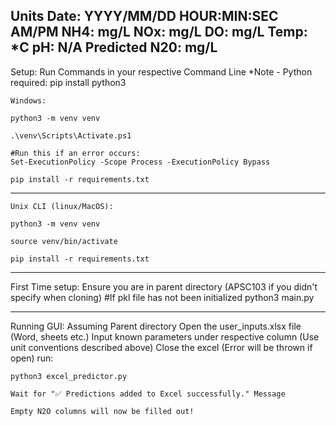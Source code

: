Units
    Date: YYYY/MM/DD HOUR:MIN:SEC AM/PM
    NH4: mg/L
    NOx: mg/L
    DO: mg/L
    Temp: *C
    pH: N/A
    Predicted N20: mg/L
-----------------------------------------------------
Setup: Run Commands in your respective Command Line
*Note - Python required: 
 pip install python3

    Windows:

    python3 -m venv venv

    .\venv\Scripts\Activate.ps1

    #Run this if an error occurs:
    Set-ExecutionPolicy -Scope Process -ExecutionPolicy Bypass

    pip install -r requirements.txt

-----------------------------------------------------
    Unix CLI (linux/MacOS):

    python3 -m venv venv

    source venv/bin/activate

    pip install -r requirements.txt

-----------------------------------------------------
First Time setup: Ensure you are in parent directory (APSC103 if you didn't specify when cloning)
    #If pkl file has not been initialized
    python3 main.py 

-----------------------------------------------------
Running GUI: Assuming Parent directory
    Open the user_inputs.xlsx file (Word, sheets etc.)
    Input known parameters under respective column (Use unit conventions described above)
    Close the excel (Error will be thrown if open)
    run:

    python3 excel_predictor.py

    Wait for "✅ Predictions added to Excel successfully." Message

    Empty N2O columns will now be filled out!

